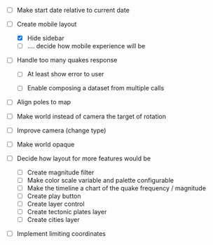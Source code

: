 - [ ] Make start date relative to current date
- [ ] Create mobile layout
    - [x] Hide sidebar
    - [ ] .... decide how mobile experience will be

- [ ] Handle too many quakes response
    - [ ] At least show error to user
    - [ ] Enable composing a dataset from multiple calls


- [ ] Align poles to map
- [ ] Make world instead of camera the target of rotation
- [ ] Improve camera (change type)
- [ ] Make world opaque

- [ ] Decide how layout for more features would be
    - [ ] Create magnitude filter
    - [ ] Make color scale variable and palette configurable
    - [ ] Make the timeline a chart of the quake frequency / magnitude
    - [ ] Create play button
    - [ ] Create layer control
    - [ ] Create tectonic plates layer
    - [ ] Create cities layer

- [ ] Implement limiting coordinates
